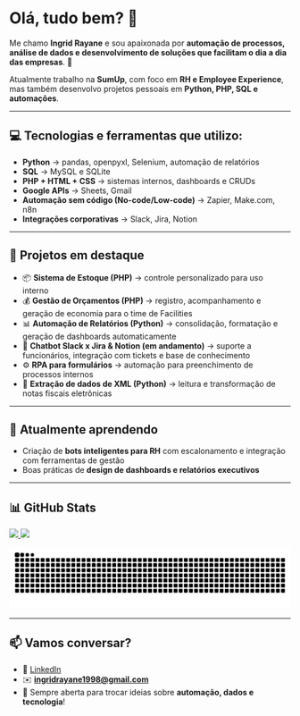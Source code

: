 # Olá, tudo bem? 👋  

Me chamo **Ingrid Rayane** e sou apaixonada por **automação de processos, análise de dados e desenvolvimento de soluções que facilitam o dia a dia das empresas**. 🚀  

Atualmente trabalho na **SumUp**, com foco em **RH e Employee Experience**, mas também desenvolvo projetos pessoais em **Python, PHP, SQL e automações**.  

---

## 💻 Tecnologias e ferramentas que utilizo:
- **Python** → pandas, openpyxl, Selenium, automação de relatórios  
- **SQL** → MySQL e SQLite  
- **PHP + HTML + CSS** → sistemas internos, dashboards e CRUDs  
- **Google APIs** → Sheets, Gmail  
- **Automação sem código (No-code/Low-code)** → Zapier, Make.com, n8n  
- **Integrações corporativas** → Slack, Jira, Notion  

---

## 🔭 Projetos em destaque
- 📦 **Sistema de Estoque (PHP)** → controle personalizado para uso interno  
- 💰 **Gestão de Orçamentos (PHP)** → registro, acompanhamento e geração de economia para o time de Facilities  
- 📊 **Automação de Relatórios (Python)** → consolidação, formatação e geração de dashboards automaticamente  
- 🤖 **Chatbot Slack x Jira & Notion (em andamento)** → suporte a funcionários, integração com tickets e base de conhecimento  
- ⚙️ **RPA para formulários** → automação para preenchimento de processos internos  
- 📂 **Extração de dados de XML (Python)** → leitura e transformação de notas fiscais eletrônicas  

---

## 🌱 Atualmente aprendendo
- Criação de **bots inteligentes para RH** com escalonamento e integração com ferramentas de gestão  
- Boas práticas de **design de dashboards e relatórios executivos**  

---

## 📊 GitHub Stats
<div>
  <a href="https://github.com/ingridrayane1998">
    <img loading="lazy" height="180em" src="https://github-readme-stats.vercel.app/api/top-langs/?username=ingridrayane1998&layout=compact&langs_count=7&theme=dracula"/>
    <img loading="lazy" height="180em" src="https://github-readme-stats.vercel.app/api?username=ingridrayane1998&show_icons=true&theme=dracula&include_all_commits=true&count_private=true"/>
  </a>
</div>  

![Snake animation](https://github.com/ingridrayane1998/ingridrayane1998/blob/output/github-contribution-grid-snake.svg)

---

## 📫 Vamos conversar?
- 💼 [LinkedIn](https://www.linkedin.com/in/ingridrayane)  
- ✉️ **ingridrayane1998@gmail.com**  
- 🚀 Sempre aberta para trocar ideias sobre **automação, dados e tecnologia**!  
